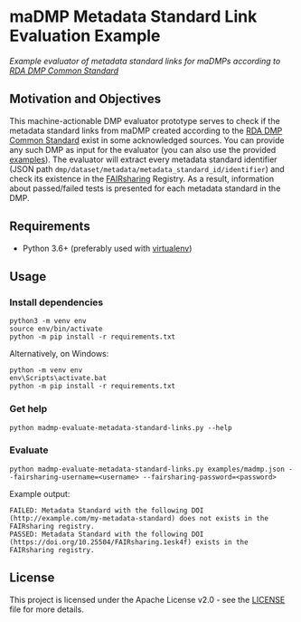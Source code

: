 # maDMP Metadata Standard Link Evaluation Example

*Example evaluator of metadata standard links for maDMPs according to [RDA DMP Common Standard](https://github.com/RDA-DMP-Common/RDA-DMP-Common-Standard)*

## Motivation and Objectives

This machine-actionable DMP evaluator prototype serves to check if the metadata standard links from maDMP created according to the [RDA DMP Common Standard](https://github.com/RDA-DMP-Common/RDA-DMP-Common-Standard) exist in some acknowledged sources. You can provide any such DMP as input for the evaluator (you can also use the provided [examples](./examples/)). The evaluator will extract every metadata standard identifier (JSON path `dmp/dataset/metadata/metadata_standard_id/identifier`) and check its existence in the [FAIRsharing](https://api.fairsharing.org/) Registry. As a result, information about passed/failed tests is presented for each metadata standard in the DMP. 

## Requirements

* Python 3.6+ (preferably used with [virtualenv](https://docs.python.org/3/library/venv.html))

## Usage

### Install dependencies

```
python3 -m venv env
source env/bin/activate
python -m pip install -r requirements.txt
```

Alternatively, on Windows:

```
python -m venv env
env\Scripts\activate.bat
python -m pip install -r requirements.txt
```

### Get help

```shell
python madmp-evaluate-metadata-standard-links.py --help
```

### Evaluate

```shell
python madmp-evaluate-metadata-standard-links.py examples/madmp.json --fairsharing-username=<username> --fairsharing-password=<password>
```

Example output:

```
FAILED: Metadata Standard with the following DOI (http://example.com/my-metadata-standard) does not exists in the FAIRsharing registry.
PASSED: Metadata Standard with the following DOI (https://doi.org/10.25504/FAIRsharing.1esk4f) exists in the FAIRsharing registry.
```

## License

This project is licensed under the Apache License v2.0 - see the
[LICENSE](LICENSE) file for more details.
